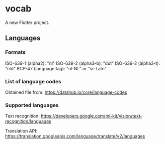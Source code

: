 # vocab

A new Flutter project.

## Languages

### Formats

ISO-639-1 (alpha2): "nl"
ISO-639-2 (alpha3-b): "dut"
ISO-639-2 (alpha3-t): "nld"
BCP-47 (language tag): "nl-NL" or "sr-Latn"

### List of language codes

Obtained file from: https://datahub.io/core/language-codes

### Supported languages

Text recognition: https://developers.google.com/ml-kit/vision/text-recognition/languages

Translation API: https://translation.googleapis.com/language/translate/v2/languages

